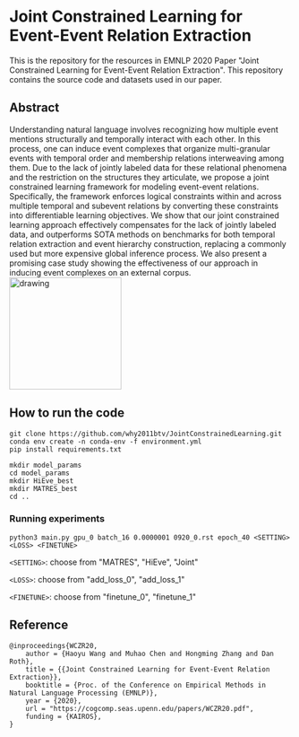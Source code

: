 # Joint Constrained Learning for Event-Event Relation Extraction

This is the repository for the resources in EMNLP 2020 Paper "Joint Constrained Learning for Event-Event Relation Extraction". This repository contains the source code and datasets used in our paper.

## Abstract

Understanding  natural  language  involves  recognizing  how  multiple  event  mentions  structurally and temporally interact with each other. In  this  process,  one  can  induce  event  complexes that organize multi-granular events with temporal  order  and  membership  relations  interweaving  among  them.   Due  to the  lack  of jointly  labeled  data  for  these  relational  phenomena  and  the  restriction  on  the  structures they articulate, we propose a joint constrained learning framework for modeling event-event relations. Specifically, the framework enforces logical constraints within and across multiple temporal and subevent relations by converting these  constraints  into  differentiable  learning objectives. We show that our joint constrained learning approach effectively compensates for the  lack  of  jointly  labeled  data,  and  outperforms SOTA methods on benchmarks for both temporal relation extraction and event hierarchy construction, replacing a commonly used but  more  expensive  global  inference  process. We also present a promising case study showing the effectiveness of our approach in inducing event complexes on an external corpus.
<img src="https://github.com/why2011btv/JointConstrainedLearning/blob/master/Example.jpg?raw=true" alt="drawing" width="200"/>

## How to run the code
```
git clone https://github.com/why2011btv/JointConstrainedLearning.git
conda env create -n conda-env -f environment.yml
pip install requirements.txt

mkdir model_params
cd model_params
mkdir HiEve_best
mkdir MATRES_best
cd ..
```
### Running experiments 
`python3 main.py gpu_0 batch_16 0.0000001 0920_0.rst epoch_40 <SETTING> <LOSS> <FINETUNE>`

`<SETTING>`: choose from "MATRES", "HiEve", "Joint"

`<LOSS>`: choose from "add_loss_0", "add_loss_1"

`<FINETUNE>`: choose from "finetune_0", "finetune_1"

## Reference
```
@inproceedings{WCZR20,
    author = {Haoyu Wang and Muhao Chen and Hongming Zhang and Dan Roth},
    title = {{Joint Constrained Learning for Event-Event Relation Extraction}},
    booktitle = {Proc. of the Conference on Empirical Methods in Natural Language Processing (EMNLP)},
    year = {2020},
    url = "https://cogcomp.seas.upenn.edu/papers/WCZR20.pdf",
    funding = {KAIROS},
}
```